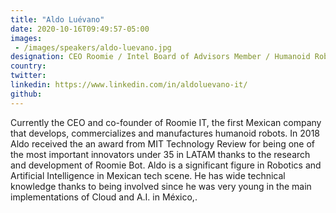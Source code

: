 ```yaml
---
title: "Aldo Luévano"
date: 2020-10-16T09:49:57-05:00
images:
 - /images/speakers/aldo-luevano.jpg
designation: CEO Roomie / Intel Board of Advisors Member / Humanoid Robotics & Artificial Intelligence
country: 
twitter: 
linkedin: https://www.linkedin.com/in/aldoluevano-it/
github: 
---
```


Currently the CEO and co-founder of Roomie IT, the first Mexican company that develops, commercializes and manufactures humanoid robots. In 2018 Aldo received the an award from MIT Technology Review for being one of the most important innovators under 35 in LATAM thanks to the research and development of Roomie Bot. Aldo is a significant figure in Robotics and Artificial Intelligence in Mexican tech scene. He has wide technical knowledge thanks to being involved since he was very young in the main implementations of Cloud and A.I. in México,. 
